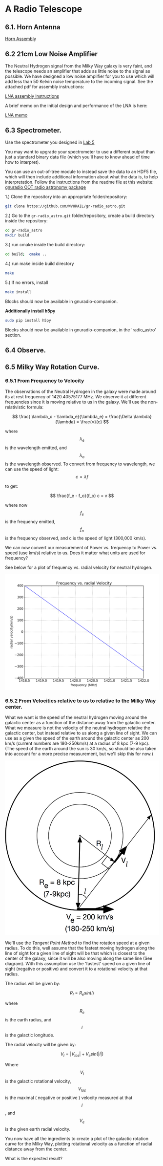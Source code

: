 # A Radio Telescope

## 6.1. Horn Antenna

[Horn Assembly](DSPIRA_Horn_Assembly.pdf)

## 6.2  21cm Low Noise Amplifier

The Neutral Hydrogen signal from the Milky Way galaxy is very faint, and the telescope needs an amplifier that adds as little noise to the signal as possible.  We have designed a low noise amplifier for you to use which will add less than 50 Kelvin noise temperature to the incoming signal.  See the attached pdf for assembly instructions:

[LNA assembly Instructions](DSPIRA_LNA_assembly.pdf)

A brief memo on the initial design and performance of the LNA is here:

[LNA memo](DSPIRA_memo2_LNA.pdf)

## 6.3 Spectrometer.  

Use the spectrometer you designed in [Lab 5](../05)

You may want to upgrade your spectrometer to use a different output than just a standard binary data file (which you'll have to know ahead of time how to interpret).

You can use an out-of-tree module to instead save the data to an HDF5 file, which will then include additional information about what the data is, to help interpretation. Follow the instructions from the readme file at this website:
[gnuradio OOT radio astronomy package ](https://github.com/WVURAIL/gr-radio_astro)

1.) Clone the repository into an appropriate folder/repository: 

```bash
git clone https://github.com/WVURAIL/gr-radio_astro.git
```

2.) Go to the ``gr-radio_astro.git`` folder/repository, create a build directory inside the repository:

```bash
cd gr-radio_astro
mkdir build
```

3.)  run cmake inside the build directory:

```bash
cd build;  cmake ..
```

4.) run make inside build directory

```bash
make
```

5.)  If no errors, install

```bash
make install
```

Blocks should now be available in gnuradio-companion.
 
 **Additionally install h5py**
 
 ```bash
 sudo pip install h5py
 ```


Blocks should now be available in gnuradio-companion, in the 'radio_astro' section.


## 6.4  Observe.

## 6.5 Milky Way Rotation Curve.  

### 6.5.1 From Frequency to Velocity
The observations of the Neutral Hydrogen in the galaxy were made around its at rest frequency of 1420.40575177 MHz.  We observe it at different frequencies since it is moving relative to us in the galaxy.  We'll use the non-relativistic formula:

$$  \frac{ \lambda_o - \lambda_e}{\lambda_e} = \frac{\Delta \lambda}{\lambda} = \frac{v}{c} $$

where $$ \lambda_e $$ is the wavelength emitted, and $$ \lambda_o $$ is the wavelength observed.  To convert from frequency to wavelength, we can use the speed of light:
$$ c = \lambda f $$

to get:

$$ \frac{f_e - f_o}{f_o} c = v $$

where now $$f_e$$ is the frequency emitted, $$f_o$$ is the frequency observed, and c is the speed of light (300,000 km/s).

We can now convert our measurement of Power vs. frequency to Power vs. speed (use km/s) relative to us.  Does it matter what units are used for frequency?

See below for a plot of frequency vs. radial velocity for neutral hydrogen.

![freq_vs_radial_velocity](img/freq_vs_radial_velocity.png)



### 6.5.2 From Velocities relative to us to relative to the Milky Way center.  

What we want is the speed of the neutral hydrogen moving around the galactic center as a function of the distance away from the galactic center.  What we measure is not the velocity of the neutral hydrogen relative the galactic center, but instead relative to us along a given line of sight.  We can use as a given the speed of the earth around the galactic center as 200 km/s (current numbers are 180-250km/s) at a radius of 8 kpc (7-9 kpc).  (The speed of the earth around the sun is 30 km/s, so should be also taken into account for a more precise measurement, but we'll skip this for now.)

![Galactic Rotation](img/galactic_rotation.png) 

We'll use the *Tangent Point Method* to find the rotation speed at a given radius.  To do this, well assume that the fastest moving hydrogen along the line of sight for a given line of sight will be that which is closest to the center of the galaxy, since it will be also moving along the same line (See diagram).  With this assumption use the 'fastest' speed on a given line of sight (negative or positive) and convert it to a rotational velocity at that radius.  

The radius will be given by:

$$ R_l = R_e sin(l) $$

where $$ R_e $$ is the earth radius, and $$l$$ is the galactic longitude.  

The radial velocity will be given by:

$$ V_l = | V_{los} | + V_e sin(|l|) $$

Where $$ V_l $$ is the galactic rotational velocity, $$ V_{los} $$ is the maximal ( negative or positive ) velocity measured at that $$l$$, and $$ V_e $$ is the given earth radial velocity.  

You now have all the ingredients to create a plot of the galactic rotation curve for the Milky Way, plotting rotational velocity as a function of radial distance away from the center.  

What is the expected result?




